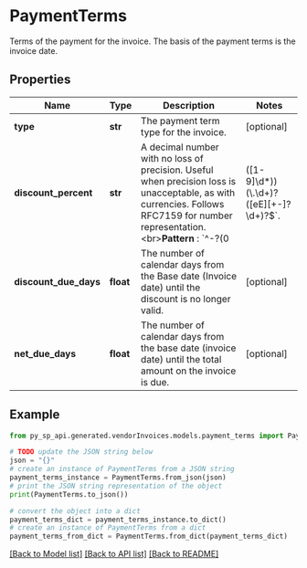 # PaymentTerms

Terms of the payment for the invoice. The basis of the payment terms is the invoice date.

## Properties

Name | Type | Description | Notes
------------ | ------------- | ------------- | -------------
**type** | **str** | The payment term type for the invoice. | [optional] 
**discount_percent** | **str** | A decimal number with no loss of precision. Useful when precision loss is unacceptable, as with currencies. Follows RFC7159 for number representation. &lt;br&gt;**Pattern** : &#x60;^-?(0|([1-9]\\d*))(\\.\\d+)?([eE][+-]?\\d+)?$&#x60;. | [optional] 
**discount_due_days** | **float** | The number of calendar days from the Base date (Invoice date) until the discount is no longer valid. | [optional] 
**net_due_days** | **float** | The number of calendar days from the base date (invoice date) until the total amount on the invoice is due. | [optional] 

## Example

```python
from py_sp_api.generated.vendorInvoices.models.payment_terms import PaymentTerms

# TODO update the JSON string below
json = "{}"
# create an instance of PaymentTerms from a JSON string
payment_terms_instance = PaymentTerms.from_json(json)
# print the JSON string representation of the object
print(PaymentTerms.to_json())

# convert the object into a dict
payment_terms_dict = payment_terms_instance.to_dict()
# create an instance of PaymentTerms from a dict
payment_terms_from_dict = PaymentTerms.from_dict(payment_terms_dict)
```
[[Back to Model list]](../README.md#documentation-for-models) [[Back to API list]](../README.md#documentation-for-api-endpoints) [[Back to README]](../README.md)


